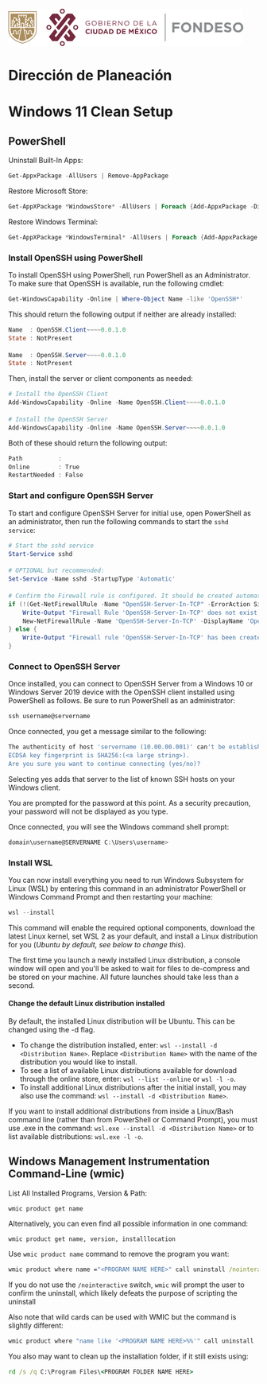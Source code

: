 ![Encabezado](https://raw.githubusercontent.com/FONDESO/IdentidadGrafica/main/PNG/encabezado75.png)
# Dirección de Planeación

Windows 11 Clean Setup
======================

## PowerShell

Uninstall Built-In Apps:
```powershell
Get-AppxPackage -AllUsers | Remove-AppPackage
```

Restore Microsoft Store:
```powershell
Get-AppXPackage *WindowsStore* -AllUsers | Foreach {Add-AppxPackage -DisableDevelopmentMode -Register "$($_.InstallLocation)\AppXManifest.xml"}
```
Restore Windows Terminal:
```powershell
Get-AppXPackage *WindowsTerminal* -AllUsers | Foreach {Add-AppxPackage -DisableDevelopmentMode -Register "$($_.InstallLocation)\AppXManifest.xml"}
```
### Install OpenSSH using PowerShell
To install OpenSSH using PowerShell, run PowerShell as an Administrator. To make sure that OpenSSH is available, run the following cmdlet:
```powershell
Get-WindowsCapability -Online | Where-Object Name -like 'OpenSSH*'
```
This should return the following output if neither are already installed:

```powershell
Name  : OpenSSH.Client~~~~0.0.1.0
State : NotPresent

Name  : OpenSSH.Server~~~~0.0.1.0
State : NotPresent
```
Then, install the server or client components as needed:
```powershell
# Install the OpenSSH Client
Add-WindowsCapability -Online -Name OpenSSH.Client~~~~0.0.1.0

# Install the OpenSSH Server
Add-WindowsCapability -Online -Name OpenSSH.Server~~~~0.0.1.0
```
Both of these should return the following output:
```powershell
Path          :
Online        : True
RestartNeeded : False
```
### Start and configure OpenSSH Server
To start and configure OpenSSH Server for initial use, open PowerShell as an administrator, then run the following commands to start the `sshd service`:
```powershell
# Start the sshd service
Start-Service sshd

# OPTIONAL but recommended:
Set-Service -Name sshd -StartupType 'Automatic'

# Confirm the Firewall rule is configured. It should be created automatically by setup. Run the following to verify
if (!(Get-NetFirewallRule -Name "OpenSSH-Server-In-TCP" -ErrorAction SilentlyContinue | Select-Object Name, Enabled)) {
    Write-Output "Firewall Rule 'OpenSSH-Server-In-TCP' does not exist, creating it..."
    New-NetFirewallRule -Name 'OpenSSH-Server-In-TCP' -DisplayName 'OpenSSH Server (sshd)' -Enabled True -Direction Inbound -Protocol TCP -Action Allow -LocalPort 22
} else {
    Write-Output "Firewall rule 'OpenSSH-Server-In-TCP' has been created and exists."
}
```
### Connect to OpenSSH Server
Once installed, you can connect to OpenSSH Server from a Windows 10 or Windows Server 2019 device with the OpenSSH client installed using PowerShell as follows. Be sure to run PowerShell as an administrator:
```powershell
ssh username@servername
```
Once connected, you get a message similar to the following:
```powershell
The authenticity of host 'servername (10.00.00.001)' can't be established.
ECDSA key fingerprint is SHA256:(<a large string>).
Are you sure you want to continue connecting (yes/no)?
```
Selecting yes adds that server to the list of known SSH hosts on your Windows client.

You are prompted for the password at this point. As a security precaution, your password will not be displayed as you type.

Once connected, you will see the Windows command shell prompt:
```powershell
domain\username@SERVERNAME C:\Users\username>
```
### Install WSL
You can now install everything you need to run Windows Subsystem for Linux (WSL) by entering this command in an administrator PowerShell or Windows Command Prompt and then restarting your machine:
```powershell
wsl --install
```
This command will enable the required optional components, download the latest Linux kernel, set WSL 2 as your default, and install a Linux distribution for you (*Ubuntu by default, see below to change this*).

The first time you launch a newly installed Linux distribution, a console window will open and you'll be asked to wait for files to de-compress and be stored on your machine. All future launches should take less than a second.

#### Change the default Linux distribution installed
By default, the installed Linux distribution will be Ubuntu. This can be changed using the -d flag.

- To change the distribution installed, enter: `wsl --install -d <Distribution Name>`. Replace `<Distribution Name>` with the name of the distribution you would like to install.
- To see a list of available Linux distributions available for download through the online store, enter: `wsl --list --online` or `wsl -l -o`.
- To install additional Linux distributions after the initial install, you may also use the command: `wsl --install -d <Distribution Name>`.

If you want to install additional distributions from inside a Linux/Bash command line (rather than from PowerShell or Command Prompt), you must use .exe in the command: `wsl.exe --install -d <Distribution Name>` or to list available distributions: `wsl.exe -l -o`.
    
## Windows Management Instrumentation Command-Line (wmic)

List All Installed Programs, Version & Path:
```
wmic product get name
```
Alternatively, you can even find all possible information in one command:
```
wmic product get name, version, installlocation
```
Use `wmic product name` command to remove the program you want:
```cmd
wmic product where name ="<PROGRAM NAME HERE>" call uninstall /nointeractive
```
If you do not use the `/nointeractive` switch, `wmic` will prompt the user to confirm the uninstall, which likely defeats the purpose of scripting the uninstall

Also note that wild cards can be used with WMIC but the command is slightly different:
```cmd
wmic product where "name like '<PROGRAM NAME HERE>%%'" call uninstall
```
You also may want to clean up the installation folder, if it still exists using:
```cmd
rd /s /q C:\Program Files\<PROGRAM FOLDER NAME HERE>
```

